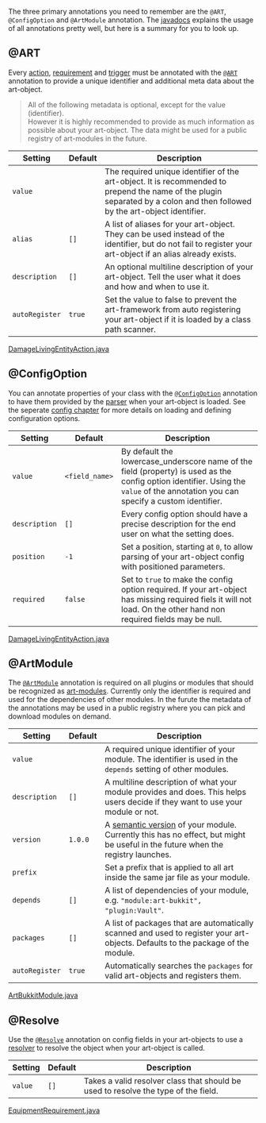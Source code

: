 The three primary annotations you need to remember are the `@ART`, `@ConfigOption` and `@ArtModule` annotation. The [javadocs](https://jdocs.art-framework.io/io/artframework/annotations/package-summary.html) explains the usage of all annotations pretty well, but here is a summary for you to look up.

<!-- panels:start -->
<!-- div:title-panel -->
## @ART

Every [action](actions.md), [requirement](requirements.md) and [trigger](trigger.md) must be annotated with the [`@ART`](https://jdocs.art-framework.io/io/artframework/annotations/ART.html) annotation to provide a unique identifier and additional meta data about the art-object.

> All of the following metadata is optional, except for the value (identifier).  
> However it is highly recommended to provide as much information as possible about your art-object. The data might be used for a public registry of art-modules in the future.

<!-- div:left-panel -->

| Setting | Default | Description |
| ------- | ------- | ----------- |
| `value` |         | The required unique identifier of the art-object. It is recommended to prepend the name of the plugin separated by a colon and then followed by the art-object identifier. |
| `alias` | `[]`    | A list of aliases for your art-object. They can be used instead of the identifier, but do not fail to register your art-object if an alias already exists. |
| `description` | `[]` | An optional multiline description of your art-object. Tell the user what it does and how and when to use it. |
| `autoRegister` | `true` | Set the value to false to prevent the art-framework from auto registering your art-object if it is loaded by a class path scanner. |

<!-- div:right-panel -->

[DamageLivingEntityAction.java](https://raw.githubusercontent.com/art-framework/art-framework/main/bukkit/src/main/java/io/artframework/bukkit/actions/DamageLivingEntityAction.java ':include :fragment=header')

<!-- div:title-panel -->
## @ConfigOption

You can annotate properties of your class with the [`@ConfigOption`](https://jdocs.art-framework.io/io/artframework/annotations/ConfigOption.html) annotation to have them provided by the [parser](parser.md) when your art-object is loaded. See the seperate [config chapter](config.md) for more details on loading and defining configuration options.

<!-- div:left-panel -->

| Setting | Default | Description |
| ------- | ------- | ----------- |
| `value` | `<field_name>` | By default the lowercase_underscore name of the field (property) is used as the config option identifier. Using the `value` of the annotation you can specify a custom identifier. |
| `description` | `[]` | Every config option should have a precise description for the end user on what the setting does. |
| `position` | `-1` | Set a position, starting at `0`, to allow parsing of your art-object config with positioned parameters. |
| `required` | `false` | Set to `true` to make the config option required. If your art-object has missing required fiels it will not load. On the other hand non required fields may be null. |

<!-- div:right-panel -->

[DamageLivingEntityAction.java](https://raw.githubusercontent.com/art-framework/art-framework/main/bukkit/src/main/java/io/artframework/bukkit/actions/DamageLivingEntityAction.java ':include :fragment=config')

<!-- div:title-panel -->

## @ArtModule

The [`@ArtModule`](https://jdocs.art-framework.io/io/artframework/annotations/ArtModule.html) annotation is required on all plugins or modules that should be recognized as [art-modules](modules.md). Currently only the identifier is required and used for the dependencies of other modules. In the furute the metadata of the annotations may be used in a public registry where you can pick and download modules on demand.

<!-- div:left-panel -->

| Setting | Default | Description |
| ------- | ------- | ----------- |
| `value` | | A required unique identifier of your module. The identifier is used in the `depends` setting of other modules.
| `description` | `[]` | A multiline description of what your module provides and does. This helps users decide if they want to use your module or not. |
| `version` | `1.0.0` | A [semantic version](https://semver.org/) of your module. Currently this has no effect, but might be useful in the future when the registry launches. |
| `prefix` | | Set a prefix that is applied to all art inside the same jar file as your module. |
| `depends` | `[]` | A list of dependencies of your module, e.g. `"module:art-bukkit", "plugin:Vault"`. |
| `packages` | `[]` | A list of packages that are automatically scanned and used to register your art-objects. Defaults to the package of the module. |
| `autoRegister` | `true` | Automatically searches the `packages` for valid art-objects and registers them. |

<!-- div:right-panel -->

[ArtBukkitModule.java](https://raw.githubusercontent.com/art-framework/art-framework/main/bukkit/src/main/java/io/artframework/bukkit/ArtBukkitModule.java ':include :fragment=module')

<!-- div:title-panel -->

## @Resolve

Use the [`@Resolve`](https://jdocs.art-framework.io/io/artframework/annotations/Resolve.html) annotation on config fields in your art-objects to use a [resolver](resolver.md) to resolve the object when your art-object is called.

<!-- div:left-panel -->

| Setting | Default | Description |
| ------- | ------- | ----------- |
| `value` | `[]` | Takes a valid resolver class that should be used to resolve the type of the field. |

<!-- div:right-panel -->

[EquipmentRequirement.java](https://raw.githubusercontent.com/art-framework/art-framework/main/bukkit/src/main/java/io/artframework/bukkit/requirements/EquipmentRequirement.java ':include :fragment=demo')

<!-- panels:end -->